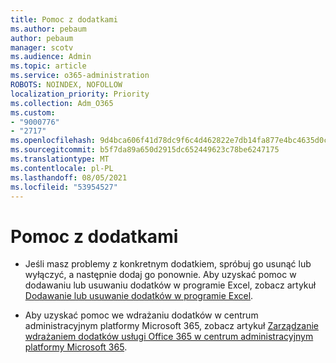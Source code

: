 ```yaml
---
title: Pomoc z dodatkami
ms.author: pebaum
author: pebaum
manager: scotv
ms.audience: Admin
ms.topic: article
ms.service: o365-administration
ROBOTS: NOINDEX, NOFOLLOW
localization_priority: Priority
ms.collection: Adm_O365
ms.custom:
- "9000776"
- "2717"
ms.openlocfilehash: 9d4bca606f41d78dc9f6c4d462822e7db14fa877e4bc4635d0cfb05230541661
ms.sourcegitcommit: b5f7da89a650d2915dc652449623c78be6247175
ms.translationtype: MT
ms.contentlocale: pl-PL
ms.lasthandoff: 08/05/2021
ms.locfileid: "53954527"
---
```

# <a name="add-in-help"></a>Pomoc z dodatkami

- Jeśli masz problemy z konkretnym dodatkiem, spróbuj go usunąć lub wyłączyć, a następnie dodaj go ponownie. Aby uzyskać pomoc w dodawaniu lub usuwaniu dodatków w programie Excel, zobacz artykuł [Dodawanie lub usuwanie dodatków w programie Excel](https://support.office.com/client/0af570c4-5cf3-4fa9-9b88-403625a0b460).

- Aby uzyskać pomoc we wdrażaniu dodatków w centrum administracyjnym platformy Microsoft 365, zobacz artykuł [Zarządzanie wdrażaniem dodatków usługi Office 365 w centrum administracyjnym platformy Microsoft 365](https://docs.microsoft.com/microsoft-365/admin/manage/manage-deployment-of-add-ins).
